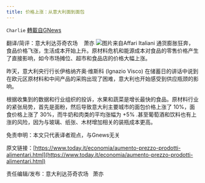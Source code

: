 ```yaml
---
title: 价格上涨：从意大利面到面包
---
```

`Charlie` [轉載自GNews](https://gnews.org/zh-hans/1610906/)

翻译/简评：意大利达芬奇农场    萧亦
![](https://assets.gnews.org/wp-content/uploads/2021/10/10224.jpg)图片来自Affari Italiani
通货膨胀狂奔，食品价格飞涨，生活成本开始上升。原材料危机和能源成本对食品的零售价格产生了直接影响，如今市场摊位、超市和食品店的价格大幅上涨。

昨天，意大利央行行长伊格纳齐奥·维斯科 (Ignazio Visco) 在储蓄日的讲话中说到在欧元区原材料和中间产品的采购出现了困难，意大利也开始感受到供应瓶颈的影响。

根据收集到的数据和行业组织的投诉，水果和蔬菜是增长最快的食品。原材料行业的紧张局势，首先是面粉，然后导致意大利主要城市的面包价格上涨了 10%，面食价格上涨了 30%，而牛奶和肉类的平均涨幅为 +5% .甚至葡萄酒和饮料也有上涨的风险，因为与玻璃、纸张、木材增加相关的装瓶成本更高。

免责申明：本文只代表译者观点，与Gnews无关

原文链接：[https://www.today.it/economia/aumento-prezzo-prodotti-alimentari.html](https://www.today.it/economia/aumento-prezzo-prodotti-alimentari.html)

责任编辑/发布：意大利达芬奇农场   萧亦
